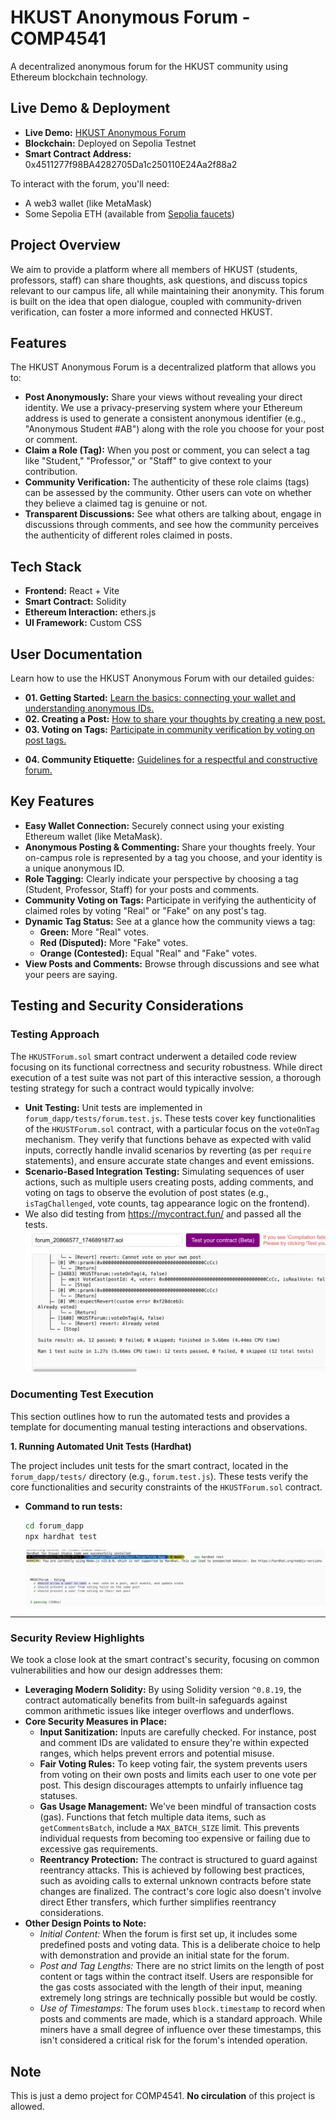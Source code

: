 # HKUST Anonymous Forum - COMP4541

A decentralized anonymous forum for the HKUST community using Ethereum blockchain technology.

## Live Demo & Deployment

* **Live Demo:** [HKUST Anonymous Forum](https://hkust-anonymous-forum.vercel.app)
* **Blockchain:** Deployed on Sepolia Testnet
* **Smart Contract Address:** 0x4511277f98BA4282705Da1c250110E24Aa2f88a2

To interact with the forum, you'll need:
* A web3 wallet (like MetaMask)
* Some Sepolia ETH (available from [Sepolia faucets](https://sepoliafaucet.com/))


## Project Overview

We aim to provide a platform where all members of HKUST (students, professors, staff) can share thoughts, ask questions, and discuss topics relevant to our campus life, all while maintaining their anonymity. This forum is built on the idea that open dialogue, coupled with community-driven verification, can foster a more informed and connected HKUST.

## Features

The HKUST Anonymous Forum is a decentralized platform that allows you to:

*   **Post Anonymously:** Share your views without revealing your direct identity. We use a privacy-preserving system where your Ethereum address is used to generate a consistent anonymous identifier (e.g., "Anonymous Student #AB") along with the role you choose for your post or comment.
*   **Claim a Role (Tag):** When you post or comment, you can select a tag like "Student," "Professor," or "Staff" to give context to your contribution.
*   **Community Verification:** The authenticity of these role claims (tags) can be assessed by the community. Other users can vote on whether they believe a claimed tag is genuine or not.
*   **Transparent Discussions:** See what others are talking about, engage in discussions through comments, and see how the community perceives the authenticity of different roles claimed in posts.

## Tech Stack

- **Frontend:** React + Vite
- **Smart Contract:** Solidity
- **Ethereum Interaction:** ethers.js
- **UI Framework:** Custom CSS

## User Documentation

Learn how to use the HKUST Anonymous Forum with our detailed guides:

*   **01. Getting Started:** [Learn the basics: connecting your wallet and understanding anonymous IDs.](./docs/01-getting-started.md)
*   **02. Creating a Post:** [How to share your thoughts by creating a new post.](./docs/02-creating-a-post.md)
*   **03. Voting on Tags:** [Participate in community verification by voting on post tags.](./docs/04-voting-on-tags.md)
<!-- *   **04. Understanding Tag Statuses:** [What the different tag colors and statuses mean.](./docs/05-understanding-tag-statuses.md) -->
*   **04. Community Etiquette:** [Guidelines for a respectful and constructive forum.](./docs/07-community-etiquette.md)

## Key Features

*   **Easy Wallet Connection:** Securely connect using your existing Ethereum wallet (like MetaMask).
*   **Anonymous Posting & Commenting:** Share your thoughts freely. Your on-campus role is represented by a tag you choose, and your identity is a unique anonymous ID.
*   **Role Tagging:** Clearly indicate your perspective by choosing a tag (Student, Professor, Staff) for your posts and comments.
*   **Community Voting on Tags:** Participate in verifying the authenticity of claimed roles by voting "Real" or "Fake" on any post's tag.
*   **Dynamic Tag Status:** See at a glance how the community views a tag:
    *   **Green:** More "Real" votes.
    *   **Red (Disputed):** More "Fake" votes.
    *   **Orange (Contested):** Equal "Real" and "Fake" votes.
*   **View Posts and Comments:** Browse through discussions and see what your peers are saying.



## Testing and Security Considerations

### Testing Approach
The `HKUSTForum.sol` smart contract underwent a detailed code review focusing on its functional correctness and security robustness. While direct execution of a test suite was not part of this interactive session, a thorough testing strategy for such a contract would typically involve:
*   **Unit Testing:** Unit tests are implemented in `forum_dapp/tests/forum.test.js`. These tests cover key functionalities of the `HKUSTForum.sol` contract, with a particular focus on the `voteOnTag` mechanism. They verify that functions behave as expected with valid inputs, correctly handle invalid scenarios by reverting (as per `require` statements), and ensure accurate state changes and event emissions.
*   **Scenario-Based Integration Testing:** Simulating sequences of user actions, such as multiple users creating posts, adding comments, and voting on tags to observe the evolution of post states (e.g., `isTagChallenged`, vote counts, tag appearance logic on the frontend).
*   We also did testing from https://mycontract.fun/ and passed all the tests.
    ![](images/2025-05-11-00-04-46.png)

### Documenting Test Execution

This section outlines how to run the automated tests and provides a template for documenting manual testing interactions and observations.

**1. Running Automated Unit Tests (Hardhat)**

The project includes unit tests for the smart contract, located in the `forum_dapp/tests/` directory (e.g., `forum.test.js`). These tests verify the core functionalities and security constraints of the `HKUSTForum.sol` contract.

*   **Command to run tests:**
    ```bash
    cd forum_dapp
    npx hardhat test
    ```
    ![](images/2025-05-11-00-02-30.png)

---

### Security Review Highlights
We took a close look at the smart contract's security, focusing on common vulnerabilities and how our design addresses them:
*   **Leveraging Modern Solidity:** By using Solidity version `^0.8.19`, the contract automatically benefits from built-in safeguards against common arithmetic issues like integer overflows and underflows.
*   **Core Security Measures in Place:**
    *   **Input Sanitization:** Inputs are carefully checked. For instance, post and comment IDs are validated to ensure they're within expected ranges, which helps prevent errors and potential misuse.
    *   **Fair Voting Rules:** To keep voting fair, the system prevents users from voting on their own posts and limits each user to one vote per post. This design discourages attempts to unfairly influence tag statuses.
    *   **Gas Usage Management:** We've been mindful of transaction costs (gas). Functions that fetch multiple data items, such as `getCommentsBatch`, include a `MAX_BATCH_SIZE` limit. This prevents individual requests from becoming too expensive or failing due to excessive gas requirements.
    *   **Reentrancy Protection:** The contract is structured to guard against reentrancy attacks. This is achieved by following best practices, such as avoiding calls to external unknown contracts before state changes are finalized. The contract's core logic also doesn't involve direct Ether transfers, which further simplifies reentrancy considerations.
*   **Other Design Points to Note:**
    *   *Initial Content:* When the forum is first set up, it includes some predefined posts and voting data. This is a deliberate choice to help with demonstration and provide an initial state for the forum.
    *   *Post and Tag Lengths:* There are no strict limits on the length of post content or tags within the contract itself. Users are responsible for the gas costs associated with the length of their input, meaning extremely long strings are technically possible but would be costly.
    *   *Use of Timestamps:* The forum uses `block.timestamp` to record when posts and comments are made, which is a standard approach. While miners have a small degree of influence over these timestamps, this isn't considered a critical risk for the forum's intended operation.



## Note

This is just a demo project for COMP4541. **No circulation** of this project is allowed.
